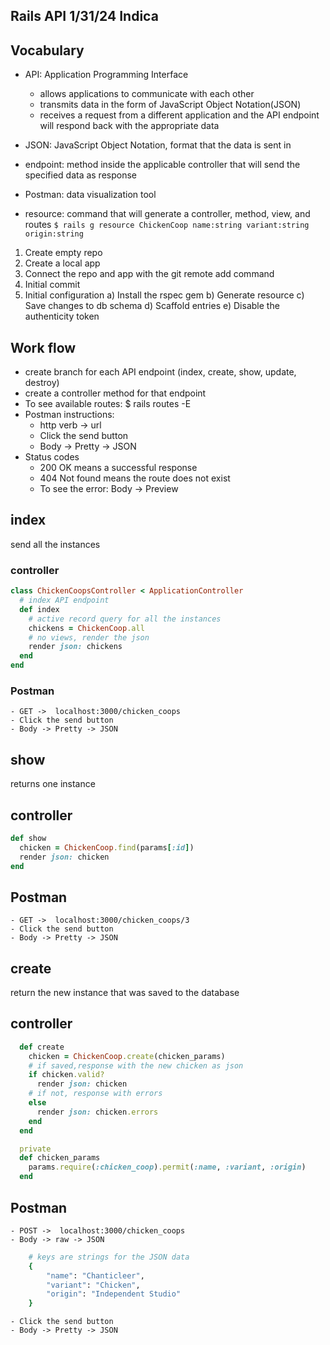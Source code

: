 ## Rails API 1/31/24 Indica

## Vocabulary
- API: Application Programming Interface
    - allows applications to communicate with each other
    - transmits data in the form of JavaScript Object Notation(JSON)
    - receives a request from a different application and the API endpoint will respond back with the appropriate data

- JSON: JavaScript Object Notation, format that the data is sent in

- endpoint: method inside the applicable controller that will send the specified data as response 

- Postman: data visualization tool

- resource: command that will generate a controller, method, view, and routes
    `$ rails g resource ChickenCoop name:string variant:string origin:string`

1. Create empty repo
2. Create a local app
3. Connect the repo and app with the git remote add command
4. Initial commit
5. Initial configuration
    a) Install the rspec gem
    b) Generate resource
    c) Save changes to db schema
    d) Scaffold entries
    e) Disable the authenticity token

## Work flow
- create branch for each API endpoint (index, create, show, update, destroy)
- create a controller method for that endpoint
- To see available routes: $ rails routes -E
- Postman instructions:
    - http verb -> url 
    - Click the send button
    - Body -> Pretty -> JSON
- Status codes
    - 200 OK means a successful response
    - 404 Not found means the route does not exist
    - To see the error: Body -> Preview

## index
send all the instances
### controller
```rb
class ChickenCoopsController < ApplicationController
  # index API endpoint
  def index
    # active record query for all the instances
    chickens = ChickenCoop.all
    # no views, render the json
    render json: chickens
  end
end
```
### Postman
    - GET ->  localhost:3000/chicken_coops
    - Click the send button
    - Body -> Pretty -> JSON

## show
returns one instance 
## controller
```rb
def show
  chicken = ChickenCoop.find(params[:id])
  render json: chicken
end
```
## Postman
    - GET ->  localhost:3000/chicken_coops/3
    - Click the send button
    - Body -> Pretty -> JSON

## create
return the new instance that was saved to the database
## controller
```rb
  def create
    chicken = ChickenCoop.create(chicken_params)
    # if saved,response with the new chicken as json
    if chicken.valid?
      render json: chicken
    # if not, response with errors
    else
      render json: chicken.errors
    end
  end

  private
  def chicken_params
    params.require(:chicken_coop).permit(:name, :variant, :origin)
  end
```
## Postman
    - POST ->  localhost:3000/chicken_coops
    - Body -> raw -> JSON
```bash
    # keys are strings for the JSON data
    {
        "name": "Chanticleer",
        "variant": "Chicken",
        "origin": "Independent Studio"
    }
```
    - Click the send button
    - Body -> Pretty -> JSON